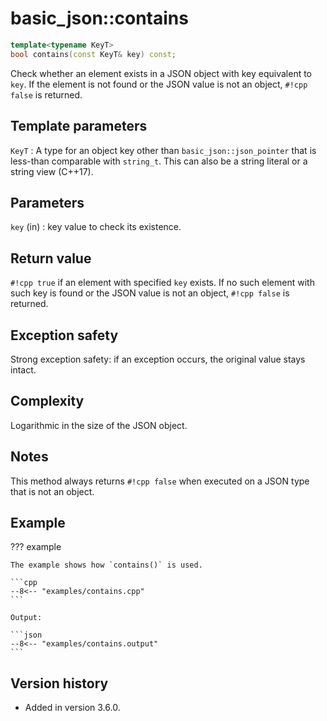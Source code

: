 # basic_json::contains

```cpp
template<typename KeyT>
bool contains(const KeyT& key) const;
```

Check whether an element exists in a JSON object with key equivalent to `key`. If the element is not found or the JSON
value is not an object, `#!cpp false` is returned.

## Template parameters

`KeyT`
:   A type for an object key other than `basic_json::json_pointer` that is less-than comparable with `string_t`. This
    can also be a string literal or a string view (C++17).

## Parameters

`key` (in)
:   key value to check its existence.
    
## Return value

`#!cpp true` if an element with specified `key` exists. If no such element with such key is found or the JSON value is
not an object, `#!cpp false` is returned.

## Exception safety

Strong exception safety: if an exception occurs, the original value stays intact.

## Complexity

Logarithmic in the size of the JSON object.

## Notes

This method always returns `#!cpp false` when executed on a JSON type that is not an object.

## Example

??? example

    The example shows how `contains()` is used.
    
    ```cpp
    --8<-- "examples/contains.cpp"
    ```
    
    Output:
    
    ```json
    --8<-- "examples/contains.output"
    ```

## Version history

- Added in version 3.6.0.
